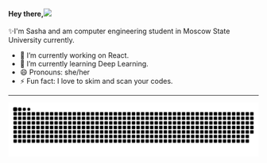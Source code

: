 #### Hey there,<img src="https://media.giphy.com/media/hvRJCLFzcasrR4ia7z/giphy.gif" width="25px">

 ✨I'm Sasha and am computer engineering student in Moscow State University currently.

- 🔭 I’m currently working on React.
- 🌱 I’m currently learning Deep Learning.
- 😄 Pronouns: she/her
- ⚡ Fun fact: I love to skim and scan your codes.

<hr>
<p align="center">
  <img src="https://github.com/sashakrippa/sashakrippa/raw/output/github-contribution-grid-snake.svg" alt="snake"></center>

<!--
**sashakrippa/sashakrippa** is a ✨ _special_ ✨ repository because its `README.md` (this file) appears on your GitHub profile.

Here are some ideas to get you started:

- 🔭 I’m currently working on ...
- 🌱 I’m currently learning ...
- 👯 I’m looking to collaborate on ...
- 🤔 I’m looking for help with ...
- 💬 Ask me about ...
- 📫 How to reach me: ...
- 😄 Pronouns: ...
- ⚡ Fun fact: ...
-->
